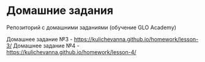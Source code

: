 # Домашние задания
Репозиторий с домашними заданиями (обучение GLO Academy)

Домашнее задание №3 - https://kulichevanna.github.io/homework/lesson-3/
Домашнее задание №4 - https://kulichevanna.github.io/homework/lesson-4/

